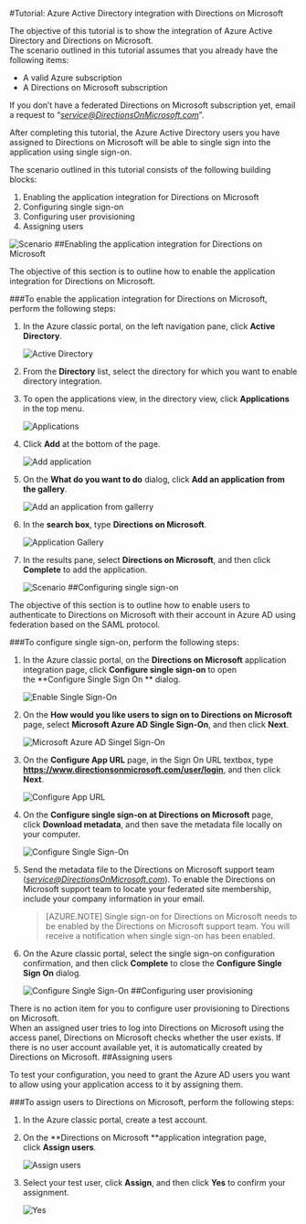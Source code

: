 <properties 
    pageTitle="Tutorial: Azure Active Directory integration with Directions on Microsoft | Microsoft Azure" 
    description="Learn how to use Directions on Microsoft with Azure Active Directory to enable single sign-on, automated provisioning, and more!" 
    services="active-directory" 
    authors="jeevansd"  
    documentationCenter="na" 
    manager="femila"/>
<tags 
    ms.service="active-directory" 
    ms.devlang="na" 
    ms.topic="article" 
    ms.tgt_pltfrm="na" 
    ms.workload="identity" 
    ms.date="07/11/2016" 
    ms.author="jeedes" />

#Tutorial: Azure Active Directory integration with Directions on Microsoft

The objective of this tutorial is to show the integration of Azure Active Directory and Directions on Microsoft.  
The scenario outlined in this tutorial assumes that you already have the following items:

-   A valid Azure subscription
-   A Directions on Microsoft subscription

If you don’t have a federated Directions on Microsoft subscription yet, email a request to “*service@DirectionsOnMicrosoft.com*”.

After completing this tutorial, the Azure Active Directory users you have assigned to Directions on Microsoft will be able to single sign into the application using single sign-on.

The scenario outlined in this tutorial consists of the following building blocks:

1.  Enabling the application integration for Directions on Microsoft
2.  Configuring single sign-on
3.  Configuring user provisioning
4.  Assigning users

![Scenario](./media/active-directory-saas-directions-microsoft-tutorial/IC786877.png "Scenario")
##Enabling the application integration for Directions on Microsoft

The objective of this section is to outline how to enable the application integration for Directions on Microsoft.

###To enable the application integration for Directions on Microsoft, perform the following steps:

1.  In the Azure classic portal, on the left navigation pane, click **Active Directory**.

    ![Active Directory](./media/active-directory-saas-directions-microsoft-tutorial/IC700993.png "Active Directory")

2.  From the **Directory** list, select the directory for which you want to enable directory integration.

3.  To open the applications view, in the directory view, click **Applications** in the top menu.

    ![Applications](./media/active-directory-saas-directions-microsoft-tutorial/IC700994.png "Applications")

4.  Click **Add** at the bottom of the page.

    ![Add application](./media/active-directory-saas-directions-microsoft-tutorial/IC749321.png "Add application")

5.  On the **What do you want to do** dialog, click **Add an application from the gallery**.

    ![Add an application from gallerry](./media/active-directory-saas-directions-microsoft-tutorial/IC749322.png "Add an application from gallerry")

6.  In the **search box**, type **Directions on Microsoft**.

    ![Application Gallery](./media/active-directory-saas-directions-microsoft-tutorial/IC786878.png "Application Gallery")

7.  In the results pane, select **Directions on Microsoft**, and then click **Complete** to add the application.

    ![Scenario](./media/active-directory-saas-directions-microsoft-tutorial/IC793922.png "Scenario")
##Configuring single sign-on

The objective of this section is to outline how to enable users to authenticate to Directions on Microsoft with their account in Azure AD using federation based on the SAML protocol.

###To configure single sign-on, perform the following steps:

1.  In the Azure classic portal, on the **Directions on Microsoft** application integration page, click **Configure single sign-on** to open the **Configure Single Sign On ** dialog.

    ![Enable Single Sign-On](./media/active-directory-saas-directions-microsoft-tutorial/IC786879.png "Enable Single Sign-On")

2.  On the **How would you like users to sign on to Directions on Microsoft** page, select **Microsoft Azure AD Single Sign-On**, and then click **Next**.

    ![Microsoft Azure AD Singel Sign-On](./media/active-directory-saas-directions-microsoft-tutorial/IC786880.png "Microsoft Azure AD Singel Sign-On")

3.  On the **Configure App URL** page, in the Sign On URL textbox, type **https://www.directionsonmicrosoft.com/user/login**, and then click **Next**.

    ![Configure App URL](./media/active-directory-saas-directions-microsoft-tutorial/IC786881.png "Configure App URL")

4.  On the **Configure single sign-on at Directions on Microsoft** page, click **Download metadata**, and then save the metadata file locally on your computer.

    ![Configure Single Sign-On](./media/active-directory-saas-directions-microsoft-tutorial/IC786882.png "Configure Single Sign-On")

5.  Send the metadata file to the Directions on Microsoft support team (*service@DirectionsOnMicrosoft.com*). To enable the Directions on Microsoft support team to locate your federated site membership, include your company information in your email.

    >[AZURE.NOTE] Single sign-on for Directions on Microsoft needs to be enabled by the Directions on Microsoft support team.
    You will receive a notification when single sign-on has been enabled.

6.  On the Azure classic portal, select the single sign-on configuration confirmation, and then click **Complete** to close the **Configure Single Sign On** dialog.

    ![Configure Single Sign-On](./media/active-directory-saas-directions-microsoft-tutorial/IC786883.png "Configure Single Sign-On")
##Configuring user provisioning

There is no action item for you to configure user provisioning to Directions on Microsoft.  
When an assigned user tries to log into Directions on Microsoft using the access panel, Directions on Microsoft checks whether the user exists. If there is no user account available yet, it is automatically created by Directions on Microsoft.
##Assigning users

To test your configuration, you need to grant the Azure AD users you want to allow using your application access to it by assigning them.

###To assign users to Directions on Microsoft, perform the following steps:

1.  In the Azure classic portal, create a test account.

2.  On the **Directions on Microsoft **application integration page, click **Assign users**.

    ![Assign users](./media/active-directory-saas-directions-microsoft-tutorial/IC786884.png "Assign users")

3.  Select your test user, click **Assign**, and then click **Yes** to confirm your assignment.

    ![Yes](./media/active-directory-saas-directions-microsoft-tutorial/IC767830.png "Yes")
